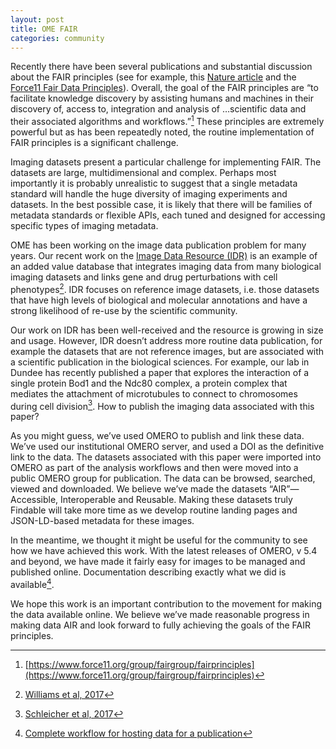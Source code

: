 ```yaml
---
layout: post
title: OME FAIR
categories: community
---
```


Recently there have been several publications and substantial discussion about
the FAIR principles (see for example, this
[Nature article](https://www.nature.com/articles/sdata201618) and the
[Force11 Fair Data Principles](https://www.force11.org/group/fairgroup/fairprinciples)).
Overall, the goal of the FAIR principles are “to facilitate knowledge
discovery by assisting humans and machines in their discovery of, access to,
integration and analysis of …scientific data and their associated algorithms
and workflows.”[^1]  These principles are extremely powerful but as has been
repeatedly noted, the routine implementation of FAIR principles is a
significant challenge.
 
Imaging datasets present a particular challenge for implementing FAIR. The
datasets are large, multidimensional and complex. Perhaps most importantly it
is probably unrealistic to suggest that a single metadata standard will handle
the huge diversity of imaging experiments and datasets. In the best possible
case, it is likely that there will be families of metadata standards or
flexible APIs, each tuned and designed for accessing specific types of imaging
metadata.
 
OME has been working on the image data publication problem for many years.
Our recent work on the [Image Data Resource (IDR)](https://idr.openmicroscopy.org/) is an example of an added
value database that integrates imaging data from many biological imaging
datasets and links gene and drug perturbations with cell phenotypes[^2]. IDR
focuses on reference image datasets, i.e. those datasets that have high levels
of biological and molecular annotations and have a strong likelihood of re-use
by the scientific community.
 
Our work on IDR has been well-received and the resource is growing in size and
usage.  However, IDR doesn’t address more routine data publication, for
example the datasets that are not reference images, but are associated with a
scientific publication in the biological sciences. For example, our lab in
Dundee has recently published a paper that explores the interaction of a
single protein Bod1 and the Ndc80 complex, a protein complex that mediates the
attachment of microtubules to connect to chromosomes during cell division[^3].
How to publish the imaging data associated with this paper?
 
As you might guess, we’ve used OMERO to publish and link these data.  We’ve
used our institutional OMERO server, and used a DOI as the definitive link to
the data.  The datasets associated with this paper were imported into OMERO as
part of the analysis workflows and then were moved into a public OMERO group
for publication. The data can be browsed, searched, viewed and downloaded. We
believe we’ve made the datasets “AIR”—Accessible, Interoperable and Reusable.
Making these datasets truly Findable will take more time as we develop routine
landing pages and JSON-LD-based metadata for these images.
 
In the meantime, we thought it might be useful for the community to see how we
have achieved this work. With the latest releases of OMERO, v 5.4 and beyond,
we have made it fairly easy for images to be managed and published online.
Documentation describing exactly what we did is available[^4].
 
We hope this work is an important contribution to the movement for making the
data available online. We believe we’ve made reasonable progress in making
data AIR and look forward to fully achieving the goals of the FAIR principles.

[^1]: [https://www.force11.org/group/fairgroup/fairprinciples](https://www.force11.org/group/fairgroup/fairprinciples)
[^2]: [Williams et al, 2017](https://www.ncbi.nlm.nih.gov/pmc/articles/PMC5536224/)
[^3]: [Schleicher et al, 2017](http://dx.doi.org/10.1098/rsob.170099)
[^4]: [Complete workflow for hosting data for a publication](https://docs.openmicroscopy.org/latest/omero/sysadmins/publication.html)
